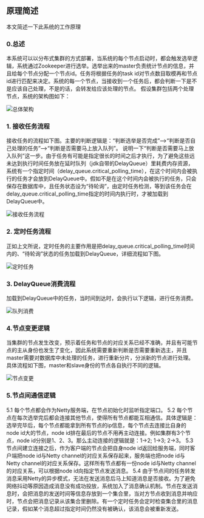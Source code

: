 ## 原理简述
本文简述一下此系统的工作原理

### 0.总述
本系统可以以分布式集群的方式部署，当系统的每个节点启动时，都会触发选举逻辑，系统通过Zookeeper进行选举。选举出来的master负责统计节点的信息，并且给每个节点分配一个节点id。任务将根据任务的task id对节点数目取模再和节点id进行匹配来决定。系统的每一个节点，当接收到一个任务后，都会判断一下是不是应该自己处理，不是的话，会转发给应该处理的节点。
假设集群包括两个处理节点，系统的架构图如下：

![总体架构](https://github.com/cjyfff/c-delay-queue/blob/master/principle/img/%E6%80%BB%E4%BD%93%E6%9E%B6%E6%9E%84.png)


### 1. 接收任务流程
接收任务的流程如下图。主要的判断逻辑是：“判断选举是否完成”-->“判断是否自己处理的任务”-->“判断是否需要马上放入队列”。
说明一下“判断是否需要马上放入队列”这一步。由于任务有可能是指定很长的时间之后才执行，为了避免这些远未达到执行时间任务放在延时队列（jdk自带的DelayQueue）里耗费内存资源，系统有一个指定时间（delay_queue.critical_polling_time），在这个时间内会被执行的任务才会放到DelayQueue中。假如不是在这个时间内会被执行的任务，只会保存在数据库中，且任务状态设为“待轮询”，由定时任务检测，等到该任务会在delay_queue.critical_polling_time指定的时间内执行时，才被加载到DelayQueue中。

![接收任务流程](https://github.com/cjyfff/c-delay-queue/blob/master/principle/img/%E6%8E%A5%E6%94%B6%E4%BB%BB%E5%8A%A1%E6%B5%81%E7%A8%8B.png)

### 2. 定时任务流程
正如上文所说，定时任务的主要作用是把delay_queue.critical_polling_time时间内的、“待轮询”状态的任务加载到DelayQueue，详细流程如下图。

![定时任务](https://github.com/cjyfff/c-delay-queue/blob/master/principle/img/%E5%AE%9A%E6%97%B6%E4%BB%BB%E5%8A%A1%E6%B5%81%E7%A8%8B.png)

### 3. DelayQueue消费流程
加载到DelayQueue中的任务，当时间到达时，会执行以下逻辑，进行任务消费。

![队列消费](https://github.com/cjyfff/c-delay-queue/blob/master/principle/img/%E9%98%9F%E5%88%97%E6%B6%88%E8%B4%B9%E6%B5%81%E7%A8%8B.png)

### 4.节点变更逻辑
当集群的节点发生改变，预示着任务和节点的对应关系已经不准确，并且有可能节点的主从身份也发生了变化，因此系统需要重新判断是否需要重新选主，并且master需要对数据库中未处理的任务，进行重新分片，分派新的节点进行处理。具体流程如下图，master和slave身份的节点各自执行不同的逻辑。

![节点变更](https://github.com/cjyfff/c-delay-queue/blob/master/principle/img/%E8%8A%82%E7%82%B9%E5%8F%98%E6%9B%B4%E6%B5%81%E7%A8%8B.png)

### 5.节点间通信逻辑
5.1 每个节点都会作为Netty服务端，在节点初始化时监听指定端口。
5.2 每个节点在每次选举完后都会连接其他节点，使得所有节点都能互相通信。具体逻辑是：选举完毕后，每个节点都能拿到所有节点的ip信息，每个节点去连接比自身的node id大的节点，node id排在最后的节点不用再主动连接。例如集群有3个节点，node id分别是1、2、3。那么主动连接的逻辑就是：1->2; 1->3; 2->3。
5.3 节点间建立连接之后，作为客户端的节点会把自身node id返回给服务端，同时客户端把node id与Netty channel的对应关系保存起来，服务端也把node id与Netty channel的对应关系保存。这样所有节点都有一份node id与Netty channel的对应关系，可以根据node id向指定节点发送消息。
5.4 由于节点间的任务转发消息采用Netty的异步模式，无法在发送消息后马上知道消息是否接收。为了避免网络抖动等原因造成消息没有成功投放，系统加入了消息确认机制。节点在发送消息时，会把消息的发送时间等信息存放到一个集合里，当对方节点收到消息并响应时，节点会把消息记录从该集合里删除。有一个定时任务会定时检查集合里的消息记录，假如某个消息超过指定时间仍然没有被确认，该消息会被重新发送。
